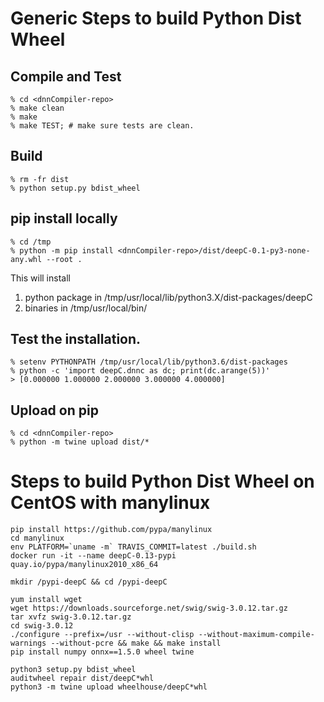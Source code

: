 # Generic Steps to build Python Dist Wheel

## Compile and Test

```
% cd <dnnCompiler-repo>
% make clean
% make
% make TEST; # make sure tests are clean.
```

## Build

```
% rm -fr dist
% python setup.py bdist_wheel
```

## pip install locally

```
% cd /tmp
% python -m pip install <dnnCompiler-repo>/dist/deepC-0.1-py3-none-any.whl --root .
```
This will install 
1. python package in /tmp/usr/local/lib/python3.X/dist-packages/deepC
1. binaries in /tmp/usr/local/bin/

## Test the installation.
```
% setenv PYTHONPATH /tmp/usr/local/lib/python3.6/dist-packages
% python -c 'import deepC.dnnc as dc; print(dc.arange(5))'
> [0.000000 1.000000 2.000000 3.000000 4.000000]
```

## Upload on pip
```
% cd <dnnCompiler-repo>
% python -m twine upload dist/*
```


Steps to build Python Dist Wheel on CentOS with manylinux
===================================================
```
pip install https://github.com/pypa/manylinux
cd manylinux
env PLATFORM=`uname -m` TRAVIS_COMMIT=latest ./build.sh
docker run -it --name deepC-0.13-pypi quay.io/pypa/manylinux2010_x86_64

mkdir /pypi-deepC && cd /pypi-deepC

yum install wget
wget https://downloads.sourceforge.net/swig/swig-3.0.12.tar.gz
tar xvfz swig-3.0.12.tar.gz
cd swig-3.0.12
./configure --prefix=/usr --without-clisp --without-maximum-compile-warnings --without-pcre && make && make install
pip install numpy onnx==1.5.0 wheel twine

python3 setup.py bdist_wheel
auditwheel repair dist/deepC*whl
python3 -m twine upload wheelhouse/deepC*whl
```

